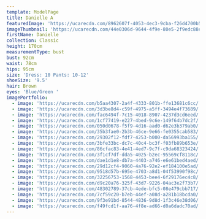 ```yaml
---
template: ModelPage
title: Danielle A
featuredImage: 'https://ucarecdn.com/8962607f-4053-4ec3-9cba-f26d4700b581/'
imageThumbnail: 'https://ucarecdn.com/44e0306d-9644-4f9e-80e5-2f9edc88e887/'
firstName: Danielle
collection: Classic
height: 170cm
measurementType: bust
bust: 92cm
waist: 78cm
hips: 95cm
size: 'Dress: 10 Pants: 10-12'
shoeSize: '9.5'
hair: Brown
eyes: 'Blue/Green '
imagePortfolio:
  - image: 'https://ucarecdn.com/b5aa4307-2a4f-4333-801b-ffe13681c6cc/'
  - image: 'https://ucarecdn.com/3d3be8d4-c59f-4975-a5ff-3494e4f73689/'
  - image: 'https://ucarecdn.com/fac6494f-7c15-4018-8907-4237d3cd6eed/'
  - image: 'https://ucarecdn.com/1cf77419-e227-4bed-9c6e-149f64b7dc2f/'
  - image: 'https://ucarecdn.com/050d0678-f5f9-4d16-aad0-d62e3b379ab0/'
  - image: 'https://ucarecdn.com/35b3fae0-2b3b-46ce-9e66-fe0355cab583/'
  - image: 'https://ucarecdn.com/29302f12-fdf7-4253-b000-da56993ba155/'
  - image: 'https://ucarecdn.com/3bfe33bc-dc7c-40c4-bc3f-f03fb89b653e/'
  - image: 'https://ucarecdn.com/86cfac83-4e41-4ed7-9c7f-c9da68323424/'
  - image: 'https://ucarecdn.com/3f1cf7df-dda5-4025-b2ec-95569cf8118c/'
  - image: 'https://ucarecdn.com/dae1d1e8-db7a-4403-a746-e6e61bed4aed/'
  - image: 'https://ucarecdn.com/29d12cf4-9060-4a76-92e2-ef184100e5ad/'
  - image: 'https://ucarecdn.com/9518d57b-695e-4703-a8d1-04f53990f98c/'
  - image: 'https://ucarecdn.com/32256753-1568-4453-bee4-6f29176ec4c8/'
  - image: 'https://ucarecdn.com/d9c20a76-325f-43d7-9226-04ac3e2f73b7/'
  - image: 'https://ucarecdn.com/48302789-37cb-4ede-bfc5-08e479cbb717/'
  - image: 'https://ucarecdn.com/7cf59c20-b7eb-44ef-a08d-a281b18bcda0/'
  - image: 'https://ucarecdn.com/9f3e91bd-8544-4836-9d8d-1f3c46e38d06/'
  - image: 'https://ucarecdn.com/f49fcd1f-aa76-4f8e-ad66-d0a6dadc70ad/'
---
```



